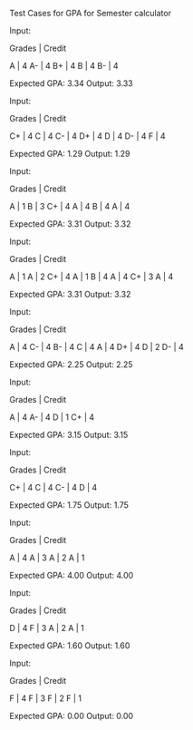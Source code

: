 Test Cases for GPA for Semester calculator 


Input:

Grades  |  Credit

A       |  4
A-      |  4 
B+      |  4
B       |  4
B-      |  4

Expected GPA: 3.34
Output: 3.33

Input:

Grades  |  Credit

C+      |  4
C       |  4 
C-      |  4
D+      |  4
D       |  4
D-      |  4
F       |  4

Expected GPA: 1.29
Output: 1.29

Input:

Grades  |  Credit

A       |  1
B       |  3 
C+      |  4
A       |  4
B       |  4
A       |  4

Expected GPA: 3.31
Output: 3.32


Input:

Grades  |  Credit

A       |  1
A       |  2 
C+      |  4
A       |  1
B       |  4
A       |  4
C+      |  3
A       |  4

Expected GPA: 3.31
Output: 3.32


Input:

Grades  |  Credit

A       |  4
C-      |  4 
B-      |  4
C       |  4
A       |  4
D+      |  4
D       |  2
D-      |  4

Expected GPA: 2.25
Output: 2.25


Input:

Grades  |  Credit

A       |  4
A-      |  4 
D       |  1
C+      |  4

Expected GPA: 3.15
Output: 3.15


Input:

Grades  |  Credit

C+      |  4
C       |  4 
C-      |  4
D       |  4

Expected GPA: 1.75
Output: 1.75


Input:

Grades  |  Credit

A       |  4
A       |  3 
A       |  2
A       |  1

Expected GPA: 4.00
Output: 4.00


Input:

Grades  |  Credit

D       |  4
F       |  3 
A       |  2
A       |  1

Expected GPA: 1.60
Output: 1.60


Input:

Grades  |  Credit

F       |  4
F       |  3 
F       |  2
F       |  1

Expected GPA: 0.00
Output: 0.00